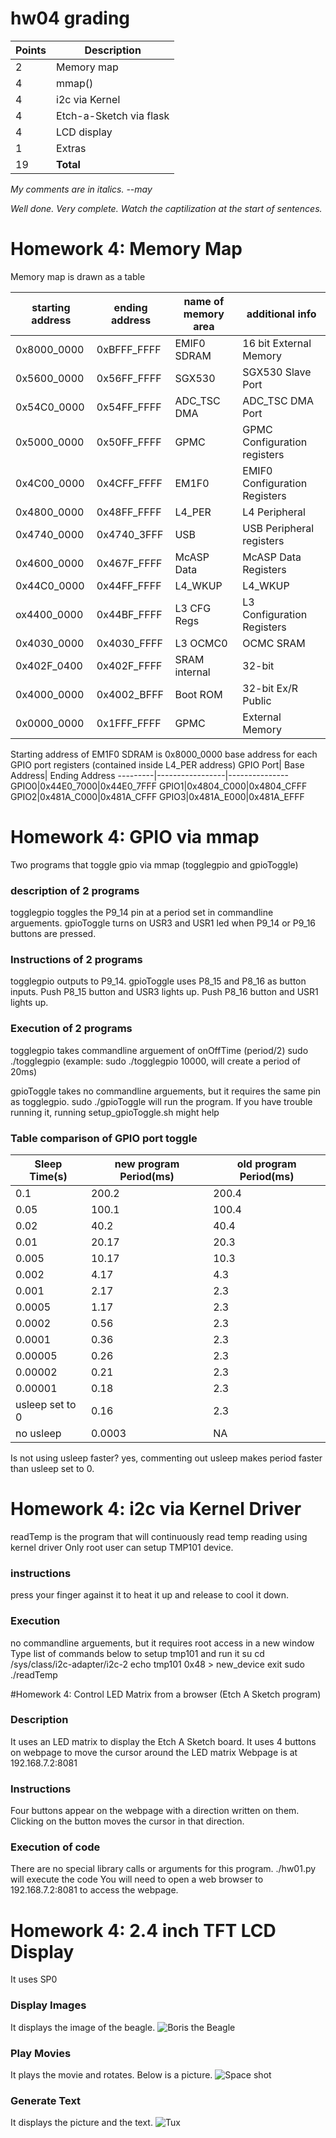 # hw04 grading

| Points      | Description |
| ----------- | ----------- |
|  2 | Memory map 
|  4 | mmap()
|  4 | i2c via Kernel
|  4 | Etch-a-Sketch via flask
|  4 | LCD display
|  1 | Extras
| 19 | **Total**

*My comments are in italics. --may*

*Well done.  Very complete.  Watch the captilization at the start of sentences.*

# Homework 4: Memory Map
Memory map is drawn as a table

starting address | ending address | name of memory area | additional info
-----------------|----------------|---------------------|----------------
0x8000_0000|0xBFFF_FFFF|EMIF0 SDRAM| 16 bit External Memory
0x5600_0000|0x56FF_FFFF|SGX530| SGX530 Slave Port
0x54C0_0000|0x54FF_FFFF|ADC_TSC DMA| ADC_TSC DMA Port
0x5000_0000|0x50FF_FFFF|GPMC|GPMC Configuration registers
0x4C00_0000|0x4CFF_FFFF|EM1F0| EMIF0 Configuration Registers
0x4800_0000|0x48FF_FFFF| L4_PER| L4 Peripheral
0x4740_0000|0x4740_3FFF| USB | USB Peripheral registers
0x4600_0000|0x467F_FFFF|McASP Data| McASP Data Registers
0x44C0_0000|0x44FF_FFFF|L4_WKUP|L4_WKUP
ox4400_0000|0x44BF_FFFF| L3 CFG Regs| L3 Configuration Registers
0x4030_0000|0x4030_FFFF| L3 OCMC0| OCMC SRAM
0x402F_0400|0x402F_FFFF| SRAM internal| 32-bit
0x4000_0000|0x4002_BFFF| Boot ROM| 32-bit Ex/R Public
0x0000_0000|0x1FFF_FFFF| GPMC | External Memory


Starting address of EM1F0 SDRAM is 0x8000_0000
base address for each GPIO port registers (contained inside L4_PER address)
GPIO Port| Base Address| Ending Address
---------|-----------------|---------------
GPIO0|0x44E0_7000|0x44E0_7FFF
GPIO1|0x4804_C000|0x4804_CFFF
GPIO2|0x481A_C000|0x481A_CFFF
GPIO3|0x481A_E000|0x481A_EFFF

# Homework 4: GPIO via mmap
Two programs that toggle gpio via mmap (togglegpio and gpioToggle)

### description of 2 programs
togglegpio toggles the P9_14 pin at a period set in commandline arguements.
gpioToggle turns on USR3 and USR1 led when P9_14 or P9_16 buttons are pressed.
### Instructions of 2 programs
togglegpio outputs to P9_14.
gpioToggle uses P8_15 and P8_16 as button inputs.  Push P8_15 button and USR3 lights up.  Push P8_16 button and USR1 lights up.
### Execution of 2 programs
togglegpio takes commandline arguement of onOffTime (period/2)
sudo ./togglegpio <onOffTime>
(example: sudo ./togglegpio 10000, will create a period of 20ms)

gpioToggle takes no commandline arguements, but it requires the same pin as togglegpio.
sudo ./gpioToggle will run the program.
If you have trouble running it, running setup_gpioToggle.sh might help

### Table comparison of GPIO port toggle
Sleep Time(s) | new program Period(ms)| old program Period(ms)
--------------|-------------------|-------------------------
0.1|200.2|200.4
0.05|100.1|100.4
0.02|40.2|40.4
0.01|20.17|20.3
0.005|10.17|10.3
0.002|4.17|4.3
0.001|2.17|2.3
0.0005|1.17|2.3
0.0002|0.56|2.3
0.0001|0.36|2.3
0.00005|0.26|2.3
0.00002|0.21|2.3
0.00001|0.18|2.3
usleep set to 0|0.16|2.3
no usleep|0.0003|NA
Is not using usleep faster? yes, commenting out usleep makes period faster than usleep set to 0.

# Homework 4: i2c via Kernel Driver
readTemp is the program that will continuously read temp reading using kernel driver
Only root user can setup TMP101 device.
### instructions
press your finger against it to heat it up and release to cool it down.
### Execution
no commandline arguements, but it requires root access in a new window
Type list of commands below to setup tmp101 and run it
su
cd /sys/class/i2c-adapter/i2c-2
echo tmp101 0x48 > new_device
exit
sudo ./readTemp

#Homework 4: Control LED Matrix from a browser (Etch A Sketch program)

### Description
It uses an LED matrix to display the Etch A Sketch board.
It uses 4 buttons on webpage to move the cursor around the LED matrix
Webpage is at 192.168.7.2:8081
### Instructions
Four buttons appear on the webpage with a direction written on them.
Clicking on the button moves the cursor in that direction.
### Execution of code
There are no special library calls or arguments for this program.
./hw01.py will execute the code
You will need to open a web browser to 192.168.7.2:8081 to access the webpage.

# Homework 4: 2.4 inch TFT LCD Display
It uses SP0
### Display Images
It displays the image of the beagle.
![Boris the Beagle](https://github.com/EricMorse/ECE434/tree/master/hw04/beagle.JPG)

### Play Movies
It plays the movie and rotates.  Below is a picture.
![Space shot](https://github.com/EricMorse/ECE434/tree/master/hw04/space.JPG)
### Generate Text
It displays the picture and the text.
![Tux](https://github.com/EricMorse/ECE434/tree/master/hw04/tux.JPG)

